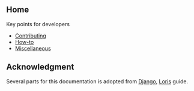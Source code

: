 ## Home

Key points for developers

* [Contributing](contributing)
* [How-to](howto)
* [Miscellaneous](misc)

## Acknowledgment
Several parts for this documentation is adopted from [Django](https://www.djangoproject.com/), [Loris](http://loris.ca/) guide.